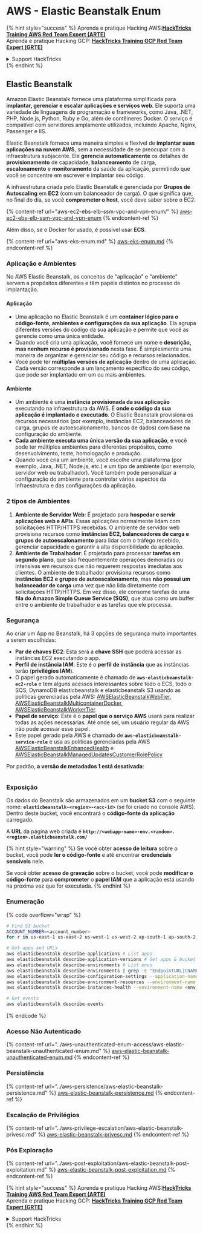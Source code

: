 # AWS - Elastic Beanstalk Enum

{% hint style="success" %}
Aprenda e pratique Hacking AWS:<img src="../../../.gitbook/assets/image (1) (1).png" alt="" data-size="line">[**HackTricks Training AWS Red Team Expert (ARTE)**](https://training.hacktricks.xyz/courses/arte)<img src="../../../.gitbook/assets/image (1) (1).png" alt="" data-size="line">\
Aprenda e pratique Hacking GCP: <img src="../../../.gitbook/assets/image (2).png" alt="" data-size="line">[**HackTricks Training GCP Red Team Expert (GRTE)**<img src="../../../.gitbook/assets/image (2).png" alt="" data-size="line">](https://training.hacktricks.xyz/courses/grte)

<details>

<summary>Support HackTricks</summary>

* Confira os [**planos de assinatura**](https://github.com/sponsors/carlospolop)!
* **Junte-se ao** 💬 [**grupo do Discord**](https://discord.gg/hRep4RUj7f) ou ao [**grupo do telegram**](https://t.me/peass) ou **siga**-nos no **Twitter** 🐦 [**@hacktricks\_live**](https://twitter.com/hacktricks\_live)**.**
* **Compartilhe truques de hacking enviando PRs para o** [**HackTricks**](https://github.com/carlospolop/hacktricks) e [**HackTricks Cloud**](https://github.com/carlospolop/hacktricks-cloud) repositórios do github.

</details>
{% endhint %}

## Elastic Beanstalk

Amazon Elastic Beanstalk fornece uma plataforma simplificada para **implantar, gerenciar e escalar aplicações e serviços web**. Ele suporta uma variedade de linguagens de programação e frameworks, como Java, .NET, PHP, Node.js, Python, Ruby e Go, além de contêineres Docker. O serviço é compatível com servidores amplamente utilizados, incluindo Apache, Nginx, Passenger e IIS.

Elastic Beanstalk fornece uma maneira simples e flexível de **implantar suas aplicações na nuvem AWS**, sem a necessidade de se preocupar com a infraestrutura subjacente. Ele **gerencia automaticamente** os detalhes de **provisionamento** de capacidade, **balanceamento** de carga, **escalonamento** e **monitoramento** da saúde da aplicação, permitindo que você se concentre em escrever e implantar seu código.

A infraestrutura criada pelo Elastic Beanstalk é gerenciada por **Grupos de Autoscaling** em **EC2** (com um balanceador de carga). O que significa que, no final do dia, se você **comprometer o host**, você deve saber sobre o EC2:

{% content-ref url="aws-ec2-ebs-elb-ssm-vpc-and-vpn-enum/" %}
[aws-ec2-ebs-elb-ssm-vpc-and-vpn-enum](aws-ec2-ebs-elb-ssm-vpc-and-vpn-enum/)
{% endcontent-ref %}

Além disso, se o Docker for usado, é possível usar **ECS**.

{% content-ref url="aws-eks-enum.md" %}
[aws-eks-enum.md](aws-eks-enum.md)
{% endcontent-ref %}

### Aplicação e Ambientes

No AWS Elastic Beanstalk, os conceitos de "aplicação" e "ambiente" servem a propósitos diferentes e têm papéis distintos no processo de implantação.

#### Aplicação

* Uma aplicação no Elastic Beanstalk é um **container lógico para o código-fonte, ambientes e configurações da sua aplicação**. Ela agrupa diferentes versões do código da sua aplicação e permite que você as gerencie como uma única entidade.
* Quando você cria uma aplicação, você fornece um nome e **descrição, mas nenhum recurso é provisionado** nesta fase. É simplesmente uma maneira de organizar e gerenciar seu código e recursos relacionados.
* Você pode ter **múltiplas versões de aplicação** dentro de uma aplicação. Cada versão corresponde a um lançamento específico do seu código, que pode ser implantado em um ou mais ambientes.

#### Ambiente

* Um ambiente é uma **instância provisionada da sua aplicação** executando na infraestrutura da AWS. É **onde o código da sua aplicação é implantado e executado**. O Elastic Beanstalk provisiona os recursos necessários (por exemplo, instâncias EC2, balanceadores de carga, grupos de autoescalonamento, bancos de dados) com base na configuração do ambiente.
* **Cada ambiente executa uma única versão da sua aplicação**, e você pode ter múltiplos ambientes para diferentes propósitos, como desenvolvimento, teste, homologação e produção.
* Quando você cria um ambiente, você escolhe uma plataforma (por exemplo, Java, .NET, Node.js, etc.) e um tipo de ambiente (por exemplo, servidor web ou trabalhador). Você também pode personalizar a configuração do ambiente para controlar vários aspectos da infraestrutura e das configurações da aplicação.

### 2 tipos de Ambientes

1. **Ambiente de Servidor Web**: É projetado para **hospedar e servir aplicações web e APIs**. Essas aplicações normalmente lidam com solicitações HTTP/HTTPS recebidas. O ambiente de servidor web provisiona recursos como **instâncias EC2, balanceadores de carga e grupos de autoescalonamento** para lidar com o tráfego recebido, gerenciar capacidade e garantir a alta disponibilidade da aplicação.
2. **Ambiente de Trabalhador**: É projetado para processar **tarefas em segundo plano**, que são frequentemente operações demoradas ou intensivas em recursos que não requerem respostas imediatas aos clientes. O ambiente de trabalhador provisiona recursos como **instâncias EC2 e grupos de autoescalonamento**, mas **não possui um balanceador de carga** uma vez que não lida diretamente com solicitações HTTP/HTTPS. Em vez disso, ele consome tarefas de uma **fila do Amazon Simple Queue Service (SQS)**, que atua como um buffer entre o ambiente de trabalhador e as tarefas que ele processa.

### Segurança

Ao criar um App no Beanstalk, há 3 opções de segurança muito importantes a serem escolhidas:

* **Par de chaves EC2**: Esta será a **chave SSH** que poderá acessar as instâncias EC2 executando o app.
* **Perfil de instância IAM**: Este é o **perfil de instância** que as instâncias terão (**privilégios IAM**).
* O papel gerado automaticamente é chamado de **`aws-elasticbeanstalk-ec2-role`** e tem alguns acessos interessantes sobre todo o ECS, todo o SQS, DynamoDB elasticbeanstalk e elasticbeanstalk S3 usando as políticas gerenciadas pela AWS: [AWSElasticBeanstalkWebTier](https://us-east-1.console.aws.amazon.com/iam/home#/policies/arn:aws:iam::aws:policy/AWSElasticBeanstalkWebTier), [AWSElasticBeanstalkMulticontainerDocker](https://us-east-1.console.aws.amazon.com/iam/home#/policies/arn:aws:iam::aws:policy/AWSElasticBeanstalkMulticontainerDocker), [AWSElasticBeanstalkWorkerTier](https://us-east-1.console.aws.amazon.com/iam/home#/policies/arn:aws:iam::aws:policy/AWSElasticBeanstalkWorkerTier).
* **Papel de serviço**: Este é o **papel que o serviço AWS** usará para realizar todas as ações necessárias. Até onde sei, um usuário regular da AWS não pode acessar esse papel.
* Este papel gerado pela AWS é chamado de **`aws-elasticbeanstalk-service-role`** e usa as políticas gerenciadas pela AWS [AWSElasticBeanstalkEnhancedHealth](https://us-east-1.console.aws.amazon.com/iam/home#/policies/arn:aws:iam::aws:policy/service-role/AWSElasticBeanstalkEnhancedHealth) e [AWSElasticBeanstalkManagedUpdatesCustomerRolePolicy](https://us-east-1.console.aws.amazon.com/iamv2/home?region=us-east-1#/roles/details/aws-elasticbeanstalk-service-role?section=permissions)

Por padrão, **a versão de metadados 1 está desativada**:

<figure><img src="../../../.gitbook/assets/image (103).png" alt=""><figcaption></figcaption></figure>

### Exposição

Os dados do Beanstalk são armazenados em um **bucket S3** com o seguinte nome: **`elasticbeanstalk-<region>-<acc-id>`** (se foi criado no console AWS). Dentro deste bucket, você encontrará o **código-fonte da aplicação** carregado.

A **URL** da página web criada é **`http://<webapp-name>-env.<random>.<region>.elasticbeanstalk.com/`**

{% hint style="warning" %}
Se você obter **acesso de leitura** sobre o bucket, você pode **ler o código-fonte** e até encontrar **credenciais sensíveis** nele.

Se você obter **acesso de gravação** sobre o bucket, você pode **modificar o código-fonte** para **comprometer** o **papel IAM** que a aplicação está usando na próxima vez que for executada.
{% endhint %}

### Enumeração

{% code overflow="wrap" %}
```bash
# Find S3 bucket
ACCOUNT_NUMBER=<account_number>
for r in us-east-1 us-east-2 us-west-1 us-west-2 ap-south-1 ap-south-2 ap-northeast-1 ap-northeast-2 ap-northeast-3 ap-southeast-1 ap-southeast-2 ap-southeast-3 ca-central-1 eu-central-1 eu-central-2 eu-west-1 eu-west-2 eu-west-3 eu-north-1 sa-east-1 af-south-1 ap-east-1 eu-south-1 eu-south-2 me-south-1 me-central-1; do aws s3 ls elasticbeanstalk-$r-$ACCOUNT_NUMBER 2>/dev/null && echo "Found in: elasticbeanstalk-$r-$ACCOUNT_NUMBER"; done

# Get apps and URLs
aws elasticbeanstalk describe-applications # List apps
aws elasticbeanstalk describe-application-versions # Get apps & bucket name with source code
aws elasticbeanstalk describe-environments # List envs
aws elasticbeanstalk describe-environments | grep -E "EndpointURL|CNAME"
aws elasticbeanstalk describe-configuration-settings --application-name <app_name> --environment-name <env_name>
aws elasticbeanstalk describe-environment-resources --environment-name <env_name> # Get env info such as SQS used queues
aws elasticbeanstalk describe-instances-health --environment-name <env_name> # Get the instances of an environment

# Get events
aws elasticbeanstalk describe-events
```
{% endcode %}

### Acesso Não Autenticado

{% content-ref url="../aws-unauthenticated-enum-access/aws-elastic-beanstalk-unauthenticated-enum.md" %}
[aws-elastic-beanstalk-unauthenticated-enum.md](../aws-unauthenticated-enum-access/aws-elastic-beanstalk-unauthenticated-enum.md)
{% endcontent-ref %}

### Persistência

{% content-ref url="../aws-persistence/aws-elastic-beanstalk-persistence.md" %}
[aws-elastic-beanstalk-persistence.md](../aws-persistence/aws-elastic-beanstalk-persistence.md)
{% endcontent-ref %}

### Escalação de Privilégios

{% content-ref url="../aws-privilege-escalation/aws-elastic-beanstalk-privesc.md" %}
[aws-elastic-beanstalk-privesc.md](../aws-privilege-escalation/aws-elastic-beanstalk-privesc.md)
{% endcontent-ref %}

### Pós Exploração

{% content-ref url="../aws-post-exploitation/aws-elastic-beanstalk-post-exploitation.md" %}
[aws-elastic-beanstalk-post-exploitation.md](../aws-post-exploitation/aws-elastic-beanstalk-post-exploitation.md)
{% endcontent-ref %}

{% hint style="success" %}
Aprenda e pratique Hacking AWS:<img src="../../../.gitbook/assets/image (1) (1).png" alt="" data-size="line">[**HackTricks Training AWS Red Team Expert (ARTE)**](https://training.hacktricks.xyz/courses/arte)<img src="../../../.gitbook/assets/image (1) (1).png" alt="" data-size="line">\
Aprenda e pratique Hacking GCP: <img src="../../../.gitbook/assets/image (2).png" alt="" data-size="line">[**HackTricks Training GCP Red Team Expert (GRTE)**<img src="../../../.gitbook/assets/image (2).png" alt="" data-size="line">](https://training.hacktricks.xyz/courses/grte)

<details>

<summary>Support HackTricks</summary>

* Confira os [**planos de assinatura**](https://github.com/sponsors/carlospolop)!
* **Junte-se ao** 💬 [**grupo do Discord**](https://discord.gg/hRep4RUj7f) ou ao [**grupo do telegram**](https://t.me/peass) ou **siga**-nos no **Twitter** 🐦 [**@hacktricks\_live**](https://twitter.com/hacktricks\_live)**.**
* **Compartilhe truques de hacking enviando PRs para os repositórios do** [**HackTricks**](https://github.com/carlospolop/hacktricks) e [**HackTricks Cloud**](https://github.com/carlospolop/hacktricks-cloud).

</details>
{% endhint %}
